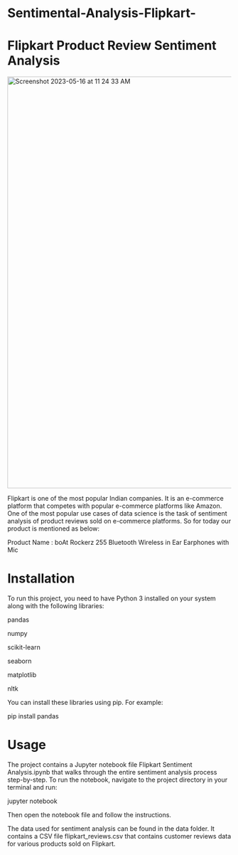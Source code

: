 # Sentimental-Analysis-Flipkart-

# Flipkart Product Review Sentiment Analysis



<img width="926" alt="Screenshot 2023-05-16 at 11 24 33 AM" src="https://github.com/PratyushSingh1/Sentimental-Analysis-Flipkart-/assets/87380102/a308e9a3-c17b-4302-a66c-5dfc9d3dfef8">






Flipkart is one of the most popular Indian companies. It is an e-commerce platform that competes with popular e-commerce platforms like Amazon. One of the most popular use cases of data science is the task of sentiment analysis of product reviews sold on e-commerce platforms. So for today our product is mentioned as below:

Product Name : boAt Rockerz 255 Bluetooth Wireless in Ear Earphones with Mic


# Installation
To run this project, you need to have Python 3 installed on your system along with the following libraries:

pandas

numpy

scikit-learn

seaborn

matplotlib

nltk

You can install these libraries using pip. For example:

pip install pandas


# Usage
The project contains a Jupyter notebook file Flipkart Sentiment Analysis.ipynb that walks through the entire sentiment analysis process step-by-step. To run the notebook, navigate to the project directory in your terminal and run:

jupyter notebook



Then open the notebook file and follow the instructions.

The data used for sentiment analysis can be found in the data folder. It contains a CSV file flipkart_reviews.csv that contains customer reviews data for various products sold on Flipkart.



